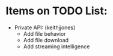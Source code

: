 # Items on TODO List:
- Private API:  (keithjjones)
	- Add file behavior
	- Add file download
	- Add streaming intelligence
